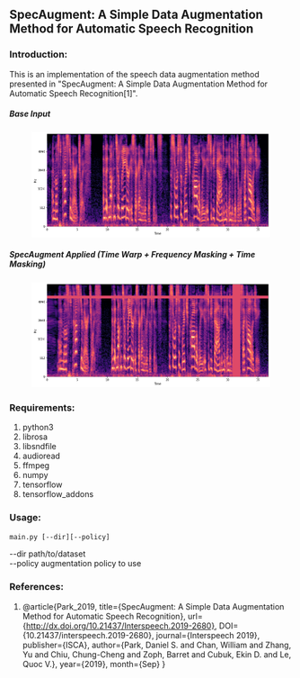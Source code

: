 ## SpecAugment: A Simple Data Augmentation Method for Automatic Speech Recognition

### Introduction:
This is an implementation of the speech data augmentation method presented in "SpecAugment: A Simple Data Augmentation Method for Automatic Speech Recognition[1]".

##### Base Input
<figure>
  <img src="demo/base.png"/>
</figure>

##### SpecAugment Applied (Time Warp + Frequency Masking + Time Masking)
<figure>
  <img src="demo/time_mask.png"/>
</figure>

### Requirements:
1. python3
2. librosa
3. libsndfile
4. audioread
5. ffmpeg
5. numpy
6. tensorflow
7. tensorflow_addons

### Usage:
```
main.py [--dir][--policy]
```

--dir     path/to/dataset\
--policy  augmentation policy to use


### References:
1. @article{Park_2019,
   title={SpecAugment: A Simple Data Augmentation Method for Automatic Speech Recognition},
   url={http://dx.doi.org/10.21437/Interspeech.2019-2680},
   DOI={10.21437/interspeech.2019-2680},
   journal={Interspeech 2019},
   publisher={ISCA},
   author={Park, Daniel S. and Chan, William and Zhang, Yu and Chiu, Chung-Cheng and Zoph, Barret and Cubuk, Ekin D. and Le, Quoc V.},
   year={2019},
   month={Sep}
}
